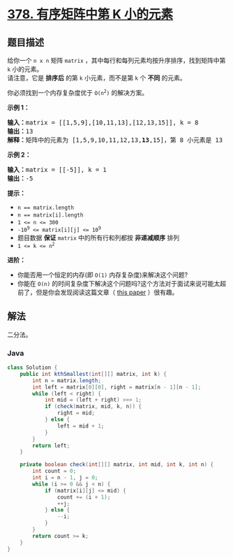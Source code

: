 # [378. 有序矩阵中第 K 小的元素](https://leetcode.cn/problems/kth-smallest-element-in-a-sorted-matrix)

## 题目描述

<p>给你一个&nbsp;<code>n x n</code><em>&nbsp;</em>矩阵&nbsp;<code>matrix</code> ，其中每行和每列元素均按升序排序，找到矩阵中第 <code>k</code> 小的元素。<br />
请注意，它是 <strong>排序后</strong> 的第 <code>k</code> 小元素，而不是第 <code>k</code> 个 <strong>不同</strong> 的元素。</p>

<p>你必须找到一个内存复杂度优于&nbsp;<code>O(n<sup>2</sup>)</code> 的解决方案。</p>

<p><strong>示例 1：</strong></p>

<pre>
<strong>输入：</strong>matrix = [[1,5,9],[10,11,13],[12,13,15]], k = 8
<strong>输出：</strong>13
<strong>解释：</strong>矩阵中的元素为 [1,5,9,10,11,12,13,<strong>13</strong>,15]，第 8 小元素是 13
</pre>

<p><strong>示例 2：</strong></p>

<pre>
<strong>输入：</strong>matrix = [[-5]], k = 1
<strong>输出：</strong>-5
</pre>

<p><strong>提示：</strong></p>

<ul>
	<li><code>n == matrix.length</code></li>
	<li><code>n == matrix[i].length</code></li>
	<li><code>1 &lt;= n &lt;= 300</code></li>
	<li><code>-10<sup>9</sup> &lt;= matrix[i][j] &lt;= 10<sup>9</sup></code></li>
	<li>题目数据 <strong>保证</strong> <code>matrix</code> 中的所有行和列都按 <strong>非递减顺序</strong> 排列</li>
	<li><code>1 &lt;= k &lt;= n<sup>2</sup></code></li>
</ul>

<p><strong>进阶：</strong></p>

<ul>
	<li>你能否用一个恒定的内存(即 <code>O(1)</code> 内存复杂度)来解决这个问题?</li>
	<li>你能在 <code>O(n)</code> 的时间复杂度下解决这个问题吗?这个方法对于面试来说可能太超前了，但是你会发现阅读这篇文章（&nbsp;<a href="http://www.cse.yorku.ca/~andy/pubs/X+Y.pdf" target="_blank">this paper</a>&nbsp;）很有趣。</li>
</ul>

## 解法

二分法。

### **Java**

```java
class Solution {
    public int kthSmallest(int[][] matrix, int k) {
        int n = matrix.length;
        int left = matrix[0][0], right = matrix[n - 1][n - 1];
        while (left < right) {
            int mid = (left + right) >>> 1;
            if (check(matrix, mid, k, n)) {
                right = mid;
            } else {
                left = mid + 1;
            }
        }
        return left;
    }

    private boolean check(int[][] matrix, int mid, int k, int n) {
        int count = 0;
        int i = n - 1, j = 0;
        while (i >= 0 && j < n) {
            if (matrix[i][j] <= mid) {
                count += (i + 1);
                ++j;
            } else {
                --i;
            }
        }
        return count >= k;
    }
}
```
